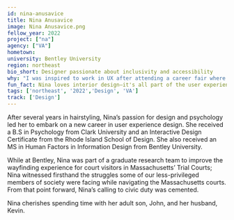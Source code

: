 ```yaml
---
id: nina-anusavice
title: Nina Anusavice
image: Nina Anusavice.png
fellow_year: 2022
project: ["na"]
agency: ["VA"]
hometown: 
university: Bentley University
region: northeast
bio_short: Designer passionate about inclusivity and accessibility 
why: "I was inspired to work in UX after attending a career fair where a former U.S. Digital Service (USDS) team member was the keynote speaker. She presented a usability test of a veteran struggling to navigate and apply for health benefits on the VA website. The presentation was so emotionally moving that I had an epiphany and realized that was the type of UX work I wanted to do."
fun_fact: Nina loves interior design—it's all part of the user experience! How a space is designed can frame our decisions and ultimately affects our mood and behavior within the space. She has been slowly renovating her mid-century modern home over the last several years, even designing the kitchen cabinets and stone bathroom sinks herself.
tags: ['northeast', '2022','Design', 'VA']
track: ['Design']
---
```


After several years in hairstyling, Nina’s passion for design and psychology led her to embark on a new career in user experience design. She received a B.S in Psychology from Clark University and an Interactive Design Certificate from the Rhode Island School of Design. She also received an MS in Human Factors in Information Design from Bentley University. 

While at Bentley, Nina was part of a graduate research team to improve the wayfinding experience for court visitors in Massachusetts’ Trial Courts; Nina witnessed firsthand the struggles some of our less-privileged members of society were facing while navigating the Massachusetts courts. From that point forward, Nina’s calling to civic duty was cemented.

Nina cherishes spending time with her adult son, John, and her husband, Kevin.
